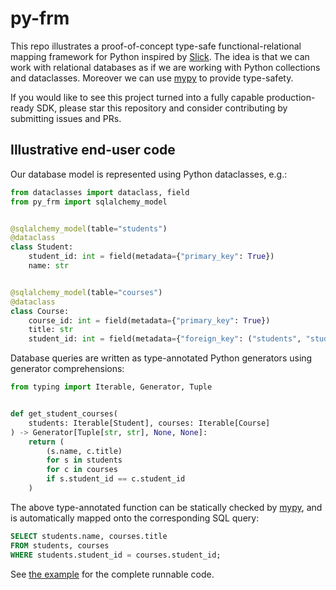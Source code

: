 # py-frm
This repo illustrates a proof-of-concept type-safe functional-relational mapping framework for Python inspired by [Slick](https://scala-slick.org/doc/stable/introduction.html).  The idea is that we can work with relational databases as if we are working with Python collections and dataclasses.  Moreover we can use [mypy](https://www.mypy-lang.org/) to provide type-safety.  

If you would like to see this project turned into a fully capable production-ready SDK, please star this repository and consider contributing by submitting issues and PRs.

## Illustrative end-user code

Our database model is represented using Python dataclasses, e.g.:

~~~python
from dataclasses import dataclass, field
from py_frm import sqlalchemy_model


@sqlalchemy_model(table="students")
@dataclass
class Student:
    student_id: int = field(metadata={"primary_key": True})
    name: str


@sqlalchemy_model(table="courses")
@dataclass
class Course:
    course_id: int = field(metadata={"primary_key": True})
    title: str
    student_id: int = field(metadata={"foreign_key": ("students", "student_id")})
~~~

Database queries are written as type-annotated Python generators using generator comprehensions:

~~~python
from typing import Iterable, Generator, Tuple


def get_student_courses(
    students: Iterable[Student], courses: Iterable[Course]
) -> Generator[Tuple[str, str], None, None]:
    return (
        (s.name, c.title)
        for s in students
        for c in courses
        if s.student_id == c.student_id
    )
~~~

The above type-annotated function can be statically checked by [mypy](https://www.mypy-lang.org/), and is automatically mapped onto the corresponding SQL query:

~~~sql
SELECT students.name, courses.title 
FROM students, courses 
WHERE students.student_id = courses.student_id;
~~~

See [the example](./example.py) for the complete runnable code.
